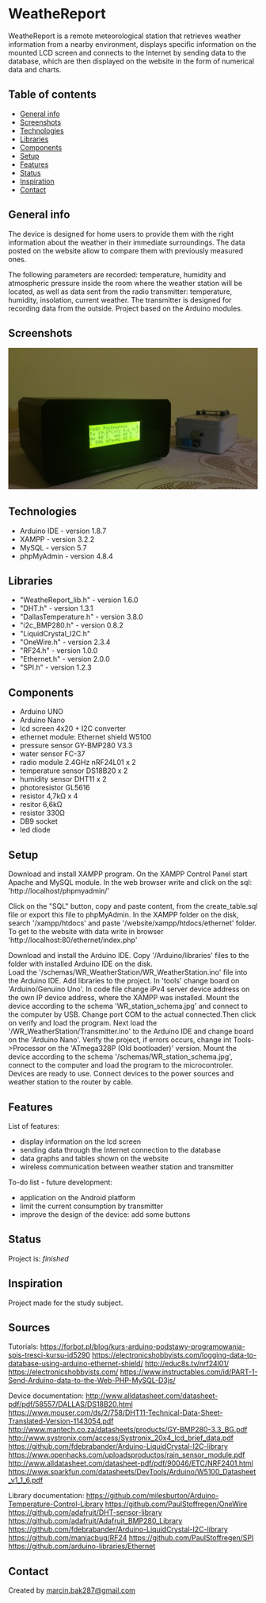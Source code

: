 # WeatheReport

WeatheReport is a remote meteorological station that retrieves weather information 
from a nearby environment, displays specific information on the mounted LCD screen 
and connects to the Internet by sending data to the database, 
which are then displayed on the website in the form of numerical data and charts.

## Table of contents
* [General info](#general-info)
* [Screenshots](#screenshots)
* [Technologies](#technologies)
* [Libraries](#libraries)
* [Components](#components)
* [Setup](#setup)
* [Features](#features)
* [Status](#status)
* [Inspiration](#inspiration)
* [Contact](#contact)

## General info
The device is designed for home users to provide them with the right information 
about the weather in their immediate surroundings. 
The data posted on the website allow to compare them with previously measured ones.

The following parameters are recorded: temperature, humidity and atmospheric pressure 
inside the room where the weather station will be located, as well as data sent from 
the radio transmitter: temperature, humidity, insolation, current weather. 
The transmitter is designed for recording data from the outside.
Project based on the Arduino modules.

## Screenshots
![Example WeatheReport](./img/weathereport.jpg)


## Technologies
* Arduino IDE - version 1.8.7
* XAMPP - version 3.2.2
* MySQL - version 5.7
* phpMyAdmin - version 4.8.4


## Libraries
* "WeatheReport_lib.h" - version 1.6.0 
* "DHT.h" - version 1.3.1
* "DallasTemperature.h" - version 3.8.0
* "i2c_BMP280.h" - version 0.8.2
* "LiquidCrystal_I2C.h"
* "OneWire.h" - version 2.3.4
* "RF24.h" - version 1.0.0
* "Ethernet.h" - version 2.0.0
* "SPI.h" - version 1.2.3

## Components
* Arduino UNO 
* Arduino Nano
* lcd screen 4x20 + I2C converter
* ethernet module: Ethernet shield W5100
* pressure sensor GY-BMP280 V3.3
* water sensor FC-37
* radio module 2.4GHz nRF24L01 x 2
* temperature sensor DS18B20  x 2
* humidity sensor DHT11  x 2
* photoresistor GL5616
* resistor 4,7kΩ  x 4
* resitor 6,6kΩ
* resistor 330Ω
* DB9 socket
* led diode


## Setup
Download and install XAMPP program. On the XAMPP Control Panel start Apache and MySQL module.
In the web browser write and click on the sql:
'http://localhost/phpmyadmin/'

Click on the "SQL" button, copy and paste content,
from the create_table.sql file or export this file to phpMyAdmin. 
In the XAMPP folder on the disk, search '/xampp/htdocs' and paste '/website/xampp/htdocs/ethernet' folder.
To get to the website with data write in browser 
'http://localhost:80/ethernet/index.php' 
 
Download and install the Arduino IDE. Copy '/Arduino/libraries' files to the folder with installed Arduino IDE on the disk.  
Load the '/schemas/WR_WeatherStation/WR_WeatherStation.ino' file into the Arduino IDE. Add libraries to the project.
In 'tools' change board on 'Arduino/Genuino Uno'. 
In code file change iPv4 server device address on the own IP device address, where the XAMPP was installed.
Mount the device according to the schema 'WR_station_schema.jpg' and connect to the computer by USB. 
Change port COM to the actual connected.Then click on verify and load the program. Next load the '/WR_WeatherStation/Transmitter.ino' to the Arduino IDE and change board on the 'Arduino Nano'.
Verify the project, if errors occurs, change int Tools->Processor on the 'ATmega328P (Old bootloader)' version.
Mount the device according to the schema '/schemas/WR_station_schema.jpg', connect to the computer and load the program to the microcontroler.
Devices are ready to use. Connect devices to the power sources and weather station to the router by cable.


## Features
List of features:
* display information on the lcd screen
* sending data through the Internet connection to the database
* data graphs and tables shown on the website
* wireless communication between weather station and transmitter

To-do list - future development:
* application on the Android platform
* limit the current consumption by transmitter
* improve the design of the device: add some buttons


## Status
Project is: _finished_

## Inspiration
Project made for the study subject. 

## Sources
Tutorials:
https://forbot.pl/blog/kurs-arduino-podstawy-programowania-spis-tresci-kursu-id5290
https://electronicshobbyists.com/logging-data-to-database-using-arduino-ethernet-shield/
http://educ8s.tv/nrf24l01/
https://electronicshobbyists.com/
https://www.instructables.com/id/PART-1-Send-Arduino-data-to-the-Web-PHP-MySQL-D3js/

Device documentation:
http://www.alldatasheet.com/datasheet-pdf/pdf/58557/DALLAS/DS18B20.html
https://www.mouser.com/ds/2/758/DHT11-Technical-Data-Sheet-Translated-Version-1143054.pdf
http://www.mantech.co.za/datasheets/products/GY-BMP280-3.3_BG.pdf
http://www.systronix.com/access/Systronix_20x4_lcd_brief_data.pdf
https://github.com/fdebrabander/Arduino-LiquidCrystal-I2C-library
https://www.openhacks.com/uploadsproductos/rain_sensor_module.pdf
http://www.alldatasheet.com/datasheet-pdf/pdf/90046/ETC/NRF2401.html
https://www.sparkfun.com/datasheets/DevTools/Arduino/W5100_Datasheet_v1_1_6.pdf

Library documentation:
https://github.com/milesburton/Arduino-Temperature-Control-Library
https://github.com/PaulStoffregen/OneWire
https://github.com/adafruit/DHT-sensor-library
https://github.com/adafruit/Adafruit_BMP280_Library
https://github.com/fdebrabander/Arduino-LiquidCrystal-I2C-library
https://github.com/maniacbug/RF24
https://github.com/PaulStoffregen/SPI
https://github.com/arduino-libraries/Ethernet



## Contact
Created by marcin.bak287@gmail.com



